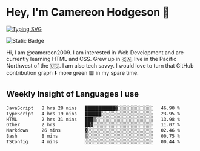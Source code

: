 # Hey, I'm Camereon Hodgeson 👋

[![Typing SVG](https://readme-typing-svg.demolab.com?font=Fira+Code&pause=1000&width=435&lines=Learn%2C+Build%2C+Repeat)](https://git.io/typing-svg)

![Static Badge](https://img.shields.io/badge/Github%20-%20%40camereon2009%20-%20light%20green)

Hi, I am @camereon2009. I am interested in Web Development and are currently learning HTML and CSS. Grew up in 🇨🇦, live in the Pacific Northwest of the 🇺🇸. I am also tech savvy. I would love to turn that GitHub contribution graph ⬇️ more green 🟩 in my spare time.

## Weekly Insight of Languages I use

```txt
JavaScript   8 hrs 28 mins   ███████████▓░░░░░░░░░░░░░   46.90 %
TypeScript   4 hrs 19 mins   ██████░░░░░░░░░░░░░░░░░░░   23.95 %
HTML         2 hrs 31 mins   ███▒░░░░░░░░░░░░░░░░░░░░░   13.98 %
Other        2 hrs           ██▓░░░░░░░░░░░░░░░░░░░░░░   11.07 %
Markdown     26 mins         ▓░░░░░░░░░░░░░░░░░░░░░░░░   02.46 %
Bash         8 mins          ▒░░░░░░░░░░░░░░░░░░░░░░░░   00.75 %
TSConfig     4 mins          ░░░░░░░░░░░░░░░░░░░░░░░░░   00.44 %
```

<!---
camereon2009/camereon2009 is a ✨ special ✨ repository because its `README.md` (this file) appears on your GitHub profile.
You can click the Preview link to take a look at your changes.
--->

